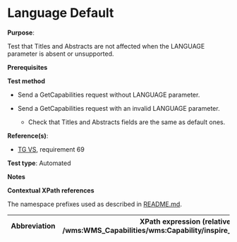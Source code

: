 # Language Default

**Purpose**:

Test that Titles and Abstracts are not affected when the LANGUAGE parameter is absent or unsupported.

**Prerequisites**

**Test method**

* Send a GetCapabilities request without LANGUAGE parameter.

* Send a GetCapabilities request with an invalid LANGUAGE parameter.

    * Check that Titles and Abstracts fields are the same as default ones.

**Reference(s)**:

* [TG VS](./README.md#ref_TG_VS), requirement 69

**Test type**: Automated

**Notes**

**Contextual XPath references**

The namespace prefixes used as described in [README.md](./README.md#namespaces).

Abbreviation                                               |  XPath expression (relative to /wms:WMS_Capabilities/wms:Capability/inspire_vs:ExtendedCapabilities)
---------------------------------------------------------- | -------------------------------------------------------------------------
